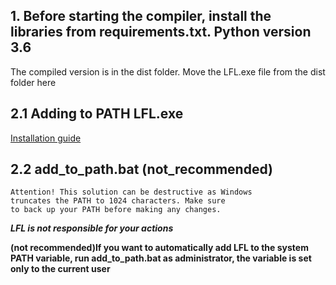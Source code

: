 ## 1. Before starting the compiler, install the libraries from requirements.txt. Python version 3.6

The compiled version is in the dist folder. Move the LFL.exe file from the dist folder here

## 2.1 Adding to PATH LFL.exe

[Installation guide](https://github.com/artegoser/Large-File-Library/wiki/installation "installation guide")

## 2.2 add_to_path.bat (not_recommended)

	Attention! This solution can be destructive as Windows 
	truncates the PATH to 1024 characters. Make sure 
	to back up your PATH before making any changes.


***LFL is not responsible for your actions***  


**(not recommended)If you want to automatically add LFL to the system PATH variable, run add_to_path.bat as administrator, the variable is set only to the current user**
